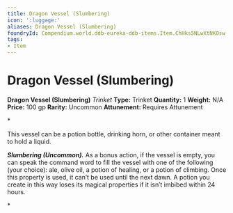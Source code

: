 ```yaml
---
title: Dragon Vessel (Slumbering)
icon: ':luggage:'
aliases: Dragon Vessel (Slumbering)
foundryId: Compendium.world.ddb-eureka-ddb-items.Item.ChHks5NLwXtNKOsw
tags:
- Item
---
```


# Dragon Vessel (Slumbering)

**Dragon Vessel (Slumbering)**
_Trinket_
**Type:** Trinket
**Quantity:** 1
**Weight:** N/A
**Price:** 100 gp
**Rarity:** Uncommon
**Attunement:** Requires Attunement

*<p>This vessel can be a potion bottle, drinking horn, or other container meant to hold a liquid.

***Slumbering (Uncommon).*** As a bonus action, if the vessel is empty, you can speak the command word to fill the vessel with one of the following (your choice): ale, olive oil, a potion of healing, or a potion of climbing. Once this property is used, it can’t be used until the next dawn. A potion you create in this way loses its magical properties if it isn’t imbibed within 24 hours.</p>*
